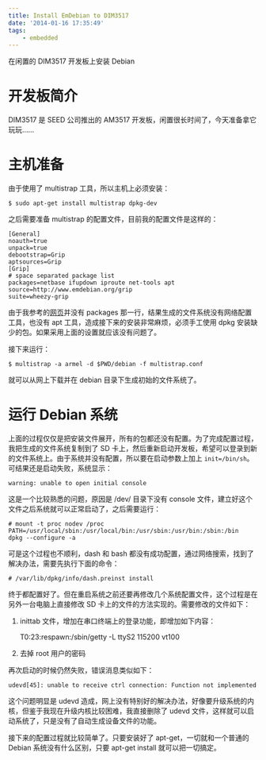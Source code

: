 ```yaml
---
title: Install EmDebian to DIM3517
date: '2014-01-16 17:35:49'
tags:
    - embedded
---
```


在闲置的 DIM3517 开发板上安装 Debian

<!--more-->

# 开发板简介

DIM3517 是 SEED 公司推出的 AM3517 开发板，闲置很长时间了，今天准备拿它玩玩……

# 主机准备

由于使用了 multistrap 工具，所以主机上必须安装：

    $ sudo apt-get install multistrap dpkg-dev

之后需要准备 multistrap 的配置文件，目前我的配置文件是这样的：

    [General]
    noauth=true
    unpack=true
    debootstrap=Grip
    aptsources=Grip
    [Grip]
    # space separated package list
    packages=netbase ifupdown iproute net-tools apt
    source=http://www.emdebian.org/grip
    suite=wheezy-grip

由于我参考的[网页](http://free-electrons.com/blog/embdebian-with-multistrap/)并没有 packages 那一行，结果生成的文件系统没有网络配置工具，也没有 apt 工具，造成接下来的安装非常麻烦，必须手工使用 dpkg 安装缺少的包。如果采用上面的设置就应该没有问题了。

接下来运行：

    $ multistrap -a armel -d $PWD/debian -f multistrap.conf

就可以从网上下载并在 debian 目录下生成初始的文件系统了。

# 运行 Debian 系统

上面的过程仅仅是把安装文件展开，所有的包都还没有配置。为了完成配置过程，我把生成的文件系统复制到了 SD 卡上，然后重新启动开发板，希望可以登录到新的文件系统上。由于系统并没有配置，所以要在启动参数上加上 `init=/bin/sh`。可结果还是启动失败，系统显示：

    warning: unable to open initial console

这是一个比较熟悉的问题，原因是 /dev/ 目录下没有 console 文件，建立好这个文件之后系统就可以正常启动了，之后需要运行：

    # mount -t proc nodev /proc
    PATH=/usr/local/sbin:/usr/local/bin:/usr/sbin:/usr/bin:/sbin:/bin  dpkg --configure -a

可是这个过程也不顺利，dash 和 bash 都没有成功配置，通过网络搜索，找到了解决办法，需要先执行下面的命令：

    # /var/lib/dpkg/info/dash.preinst install

终于都配置好了。但在重启系统之前还要再修改几个系统配置文件，这个过程是在另外一台电脑上直接修改 SD 卡上的文件的方法实现的。需要修改的文件如下：

1. inittab 文件，增加在串口终端上的登录功能，即增加如下内容：

    T0:23:respawn:/sbin/getty -L ttyS2 115200 vt100

2. 去掉 root 用户的密码

再次启动的时候仍然失败，错误消息类似如下：

    udevd[45]: unable to receive ctrl connection: Function not implemented

这个问题明显是 udevd 造成，网上没有特别好的解决办法，好像要升级系统的内核，但鉴于我现在升级内核比较困难，我直接删除了 udevd 文件，这样就可以启动系统了，只是没有了自动生成设备文件的功能。

接下来的配置过程就比较简单了。只要安装好了 apt-get，一切就和一个普通的 Debian 系统没有什么区别，只要 apt-get install 就可以把一切搞定。

